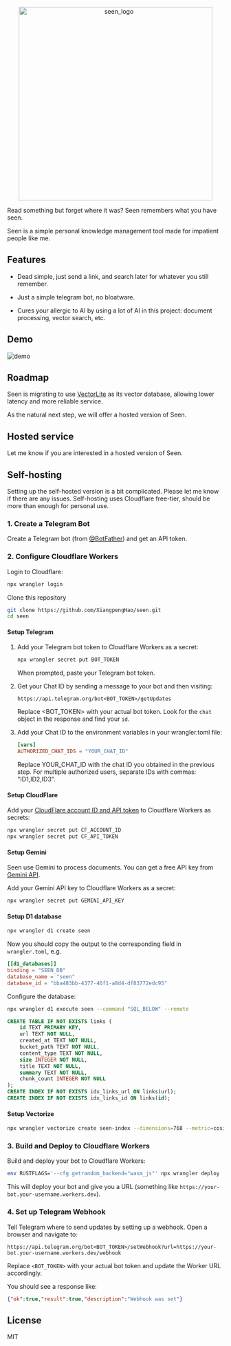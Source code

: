 
<p align="center"> <img src="/doc/logo.png" alt="seen_logo" width="450"/> </p>

Read something but forget where it was? Seen remembers what you have seen.

Seen is a simple personal knowledge management tool made for impatient people like me.

## Features

- Dead simple, just send a link, and search later for whatever you still remember.

- Just a simple telegram bot, no bloatware.

- Cures your allergic to AI by using a lot of AI in this project: document processing, vector search, etc.

## Demo
![demo](doc/demo.jpg)

## Roadmap

Seen is migrating to use [VectorLite](https://github.com/XiangpengHao/vector-lite) as its vector database, allowing lower latency and more reliable service. 

As the natural next step, we will offer a hosted version of Seen.

## Hosted service
Let me know if you are interested in a hosted version of Seen.


## Self-hosting 

Setting up the self-hosted version is a bit complicated. Please let me know if there are any issues.
Self-hosting uses Cloudflare free-tier, should be more than enough for personal use.

### 1. Create a Telegram Bot

Create a Telegram bot (from [@BotFather](https://t.me/BotFather)) and get an API token.

### 2. Configure Cloudflare Workers

Login to Cloudflare:
```bash
npx wrangler login
```

Clone this repository
```bash
git clone https://github.com/XiangpengHao/seen.git
cd seen
```

#### Setup Telegram

1. Add your Telegram bot token to Cloudflare Workers as a secret:

    ```bash
    npx wrangler secret put BOT_TOKEN
    ```
    
    When prompted, paste your Telegram bot token.

2. Get your Chat ID by sending a message to your bot and then visiting: 

    ```
    https://api.telegram.org/bot<BOT_TOKEN>/getUpdates
    ```
    
    Replace <BOT_TOKEN> with your actual bot token. Look for the `chat` object in the response and find your `id`.

3. Add your Chat ID to the environment variables in your wrangler.toml file:

    ```toml
    [vars]
    AUTHORIZED_CHAT_IDS = "YOUR_CHAT_ID"
    ```

    Replace YOUR_CHAT_ID with the chat ID you obtained in the previous step. For multiple authorized users, separate IDs with commas: "ID1,ID2,ID3".

#### Setup CloudFlare
Add your [CloudFlare account ID and API token](https://developers.cloudflare.com/fundamentals/api/get-started/account-owned-tokens/) to Cloudflare Workers as secrets:
```bash
npx wrangler secret put CF_ACCOUNT_ID
npx wrangler secret put CF_API_TOKEN
```

#### Setup Gemini
Seen use Gemini to process documents. You can get a free API key from [Gemini API](https://ai.google.dev/gemini-api/docs/quickstart).

Add your Gemini API key to Cloudflare Workers as a secret:
```bash
npx wrangler secret put GEMINI_API_KEY
```

#### Setup D1 database
```bash
npx wrangler d1 create seen
```
Now you should copy the output to the corresponding field in `wrangler.toml`, e.g.

```toml
[[d1_databases]]
binding = "SEEN_DB"
database_name = "seen"
database_id = "bba483bb-4377-46f1-a8d4-df83772edc95"
```

Configure the database:
```bash
npx wrangler d1 execute seen --command "SQL_BELOW" --remote
```

```sql
CREATE TABLE IF NOT EXISTS links (
    id TEXT PRIMARY KEY,
    url TEXT NOT NULL,
    created_at TEXT NOT NULL,
    bucket_path TEXT NOT NULL,
    content_type TEXT NOT NULL,
    size INTEGER NOT NULL,
    title TEXT NOT NULL,
    summary TEXT NOT NULL,
    chunk_count INTEGER NOT NULL
);
CREATE INDEX IF NOT EXISTS idx_links_url ON links(url);
CREATE INDEX IF NOT EXISTS idx_links_id ON links(id);
```


#### Setup Vectorize
```bash
npx wrangler vectorize create seen-index --dimensions=768 --metric=cosine
```


### 3. Build and Deploy to Cloudflare Workers

Build and deploy your bot to Cloudflare Workers:

```bash
env RUSTFLAGS='--cfg getrandom_backend="wasm_js"' npx wrangler deploy
```

This will deploy your bot and give you a URL (something like `https://your-bot.your-username.workers.dev`).

### 4. Set up Telegram Webhook

Tell Telegram where to send updates by setting up a webhook. Open a browser and navigate to:

```
https://api.telegram.org/bot<BOT_TOKEN>/setWebhook?url=https://your-bot.your-username.workers.dev/webhook
```

Replace `<BOT_TOKEN>` with your actual bot token and update the Worker URL accordingly.

You should see a response like:
```json
{"ok":true,"result":true,"description":"Webhook was set"}
```


## License
MIT 